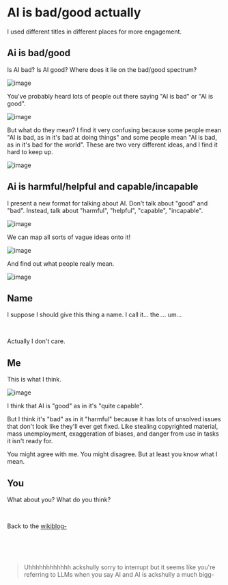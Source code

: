 # AI is bad/good actually

I used different titles in different places for more engagement.

## Ai is bad/good

Is AI bad? Is AI good? Where does it lie on the bad/good spectrum?

![image](https://github.com/TodePond/TodePondDotCom/assets/15892272/a275e6f5-4c8d-47fc-ace2-0cf4cdbbe22e)

You've probably heard lots of people out there saying "AI is bad" or "AI is good".

![image](https://github.com/TodePond/TodePondDotCom/assets/15892272/3d7f7ffc-7a4e-489c-bda4-b84432b18f7a)

But what do they mean? I find it very confusing because some people mean "AI is bad, as in it's bad at doing things" and some people mean "AI is bad, as in it's bad for the world". These are two very different ideas, and I find it hard to keep up.

![image](https://github.com/TodePond/TodePondDotCom/assets/15892272/b604c2b2-9e40-423d-b5ec-406169c1278f)

## Ai is harmful/helpful and capable/incapable

I present a new format for talking about AI. Don't talk about "good" and "bad". Instead, talk about "harmful", "helpful", "capable", "incapable".

![image](https://github.com/TodePond/TodePondDotCom/assets/15892272/0a276ba5-26fa-4306-a65c-4798b5c6a65d)

We can map all sorts of vague ideas onto it!

![image](https://github.com/TodePond/TodePondDotCom/assets/15892272/68c6938a-e11a-4bfd-810d-9994f21e5ae8)

And find out what people really mean.

![image](https://github.com/TodePond/TodePondDotCom/assets/15892272/fe08c294-dbad-4ef6-a6ca-50c720cf93b6)

## Name

I suppose I should give this thing a name. I call it... the.... um...

<br>

Actually I don't care.

## Me

This is what I think.

![image](https://github.com/TodePond/TodePondDotCom/assets/15892272/90a4ee5a-af18-4f43-85db-24f95ca4f2f5)

I think that AI is "good" as in it's "quite capable".

But I think it's "bad" as in it "harmful" because it has lots of unsolved issues that don't look like they'll ever get fixed. Like stealing copyrighted material, mass unemployment, exaggeration of biases, and danger from use in tasks it isn't ready for.  

You might agree with me. You might disagree. But at least you know what I mean.

## You

What about you? What do you think?

<br>

Back to the [wikiblog-](/wikiblogarden)

<br>

<br>

<br>

> Uhhhhhhhhhhhh ackshully sorry to interrupt but it seems like you're referring to LLMs when you say AI and AI is ackshully a much bigg-
